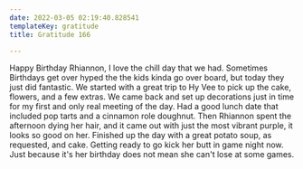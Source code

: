 ```yaml
---
date: 2022-03-05 02:19:40.828541
templateKey: gratitude
title: Gratitude 166

---
```


Happy Birthday Rhiannon, I love the chill day that we had.  Sometimes
Birthdays get over hyped the the kids kinda go over board, but today
they just did fantastic.  We started with a great trip to Hy Vee to pick
up the cake, flowers, and a few extras.  We came back and set up
decorations just in time for my first and only real meeting of the day.
Had a good lunch date that included pop tarts and a cinnamon role
doughnut.  Then Rhiannon spent the afternoon dying her hair, and it came
out with just the most vibrant purple, it looks so good on her.
Finished up the day with a great potato soup, as requested, and cake.
Getting ready to go kick her butt in game night now.  Just because it's
her birthday does not mean she can't lose at some games.
